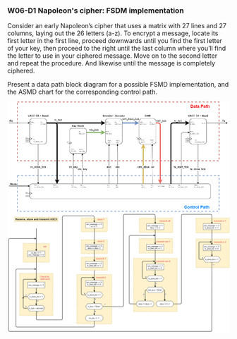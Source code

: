 ### W06-D1 Napoleon's cipher: FSDM implementation

Consider an early Napoleon’s cipher that uses a matrix with 27 lines and 27 columns, laying out the 26 letters (a-z). To encrypt a message, locate its first letter in the first line, proceed downwards until you find the first letter of your key, then proceed to the right until the last column where you’ll find the letter to use in your ciphered message. Move on to the second letter and repeat the procedure. And likewise until the message is completely ciphered. 

Present a data path block diagram for a possible FSMD implementation, and the ASMD chart for the corresponding control path.

<img src="https://github.com/deivyka/SHC4300/blob/master/CCW2_Napoleon_Cipher/Napoleon_Cipher_FSMD_implementation/0.%20Images/CCW2%20FSMD.png" alt="drawing" width="700"/>


<img src="https://github.com/deivyka/SHC4300/blob/master/CCW2_Napoleon_Cipher/Napoleon_Cipher_FSMD_implementation/0.%20Images/CCW2%20ASMD.png" alt="drawing" width="700"/>
